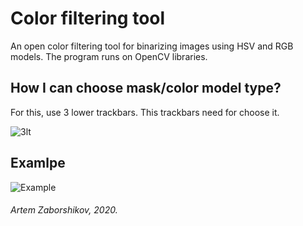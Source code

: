 # Color filtering tool
An open color filtering tool for binarizing images using HSV and RGB models. The program runs on OpenCV libraries.

## How I can choose mask/color model type?
For this, use 3 lower trackbars. This trackbars need for choose it.

![3lt](https://camo.githubusercontent.com/71d67423e20d0dd33a0e51dc325d336d50f3e2eb/68747470733a2f2f73756e392d31332e757365726170692e636f6d2f45504a444d5f336f6d3078437033616d4d6b6c5343427047587353695a7662556b39523458412f38477450612d37614150552e6a7067)

## Examlpe
![Example](https://sun9-18.userapi.com/hBJ_Dabo8m5XefSuQzQjWHSSjIBI8CpBhZmToQ/wM3a5mAcovM.jpg)

###### Artem Zaborshikov, 2020. 
